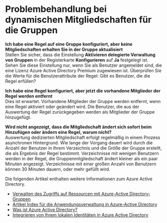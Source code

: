
<properties
    pageTitle="Problembehandlung bei dynamischen Mitgliedschaft für Gruppen | Microsoft Azure"
    description="Hinweise zur Problembehandlung für die dynamische Mitgliedschaft für Azure AD-Gruppen."
    services="active-directory"
    documentationCenter=""
    authors="curtand"
    manager="femila"
    editor=""
    />

<tags
    ms.service="active-directory"
    ms.workload="identity"
    ms.tgt_pltfrm="na"
    ms.devlang="na"
    ms.topic="article"
    ms.date="08/10/2016"
    ms.author="curtand"/>


# <a name="troubleshooting-dynamic-memberships-for-groups"></a>Problembehandlung bei dynamischen Mitgliedschaften für die Gruppen

**Ich habe eine Regel auf eine Gruppe konfiguriert, aber keine Mitgliedschaften erhalten Sie in der Gruppe aktualisiert**<br/>Stellen Sie sicher, dass die Einstellung **Aktivieren delegierte Verwaltung von Gruppen** in der Registerkarte **Konfigurieren** auf **Ja** festgelegt ist. Sehen Sie diese Einstellung nur, wenn Sie als Benutzer angemeldet sind, die eine Lizenz Azure Active Directory Premium zugewiesen ist. Überprüfen Sie die Werte für die Benutzerattribute der Regel: Gibt es Benutzer, die die Regel erfüllen?

**Ich habe eine Regel konfiguriert, aber jetzt die vorhandene Mitglieder der Regel werden entfernt**<br/>Dies ist erwartet. Vorhandene Mitglieder der Gruppe werden entfernt, wenn eine Regel aktiviert oder geändert wird. Die Benutzer, die aus der Auswertung der Regel zurückgegeben werden als Mitglieder der Gruppe hinzugefügt.     

**Wird nicht angezeigt, dass die Mitgliedschaft ändert sich sofort beim Hinzufügen oder ändern eine Regel, warum nicht?**<br/>Auswertung dedizierten Mitgliedschaft erfolgt regelmäßig in einem Prozess asynchronen Hintergrund. Wie lange der Vorgang dauert wird durch die Anzahl der Benutzer in Ihrem Verzeichnis und die Größe der Gruppe erstellt, die als Ergebnis der Regel bestimmt. Verzeichnisse mit wenigen Benutzern werden in der Regel, die Gruppenmitgliedschaft ändert kleiner als ein paar Minuten angezeigt. Verzeichnisse mit einer großen Anzahl von Benutzern können 30 Minuten dauern, oder mehr gefüllt wird.

Die folgenden Artikel enthalten weitere Informationen zum Azure Active Directory.

* [Verwalten des Zugriffs auf Ressourcen mit Azure-Active Directory-Gruppen](active-directory-manage-groups.md)
* [Artikel Index für die Anwendungsverwaltung in Azure-Active Directory](active-directory-apps-index.md)
* [Was ist Azure Active Directory?](active-directory-whatis.md)
* [Integrieren von Ihrem lokalen Identitäten in Azure Active Directory](active-directory-aadconnect.md)

